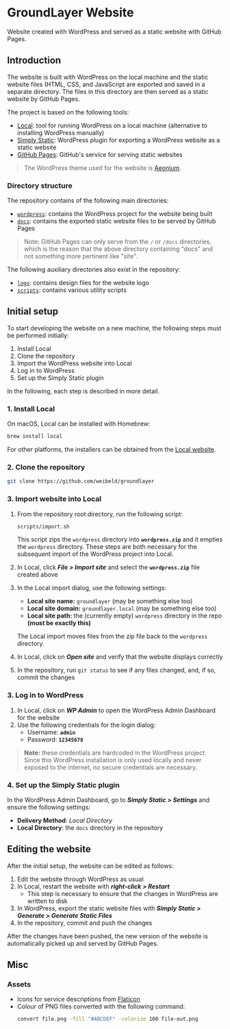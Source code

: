 # GroundLayer Website

Website created with WordPress and served as a static website with GitHub Pages.

## Introduction

The website is built with WordPress on the local machine and the static website files (HTML, CSS, and JavaScript are exported and saved in a separate directory. The files in this directory are then served as a static website by GitHub Pages.

The project is based on the following tools:

- [Local](https://localwp.com/): tool for running WordPress on a local machine (alternative to installing WordPress manually)
- [Simply Static](https://wordpress.org/plugins/simply-static/): WordPress plugin for exporting a WordPress website as a static website
- [GitHub Pages](https://pages.github.com/): GitHub's service for serving static websites

> The WordPress theme used for the website is [Aeonium](https://wordpress.org/themes/aeonium/).

### Directory structure

The repository contains of the following main directories:

- [`wordpress`](wordpress): contains the WordPress project for the website being built
- [`docs`](docs): contains the exported static website files to be served by GitHub Pages

> Note: GitHub Pages can only serve from the `/`  or `/docs` directories, which is the reason that the above directory containing "docs" and not something more pertinent like "site".

The following auxiliary directories also exist in the repository:

- [`logo`](logo): contains design files for the website logo
- [`scripts`](scripts): contains various utility scripts

## Initial setup

To start developing the website on a new machine, the following steps must be performed initially:

1. Install Local
1. Clone the repository
1. Import the WordPress website into Local
1. Log in to WordPress
1. Set up the Simply Static plugin

In the following, each step is described in more detail.

### 1. Install Local

On macOS, Local can be installed with Homebrew:

```bash
brew install local
```

For other platforms, the installers can be obtained from the [Local website](https://localwp.com/).

### 2. Clone the repository

```bash
git clone https://github.com/weibeld/groundlayer
```

### 3. Import website into Local

1. From the repository root directory, run the following script:
    ```bash
    scripts/import.sh
    ```
    This script zips the `wordpress` directory into **`wordpress.zip`** and it empties the `wordpress` directory. These steps are both necessary for the subsequent import of the WordPress project into Local.
1. In Local, click **_File > Import site_** and select the **`wordpress.zip`** file created above
1. In the Local import dialog, use the following settings:

      - **Local site name:** `groundlayer` (may be something else too)
      - **Local site domain:** `groundlayer.local` (may be something else too)
      - **Local site path:** the (currently empty) `wordpress` directory in the repo **(must be exactly this)**

    The Local import moves files from the zip file back to the `wordpress` directory.
1. In Local, click on _**Open site**_ and verify that the website displays correctly
1. In the repository, run `git status` to see if any files changed, and, if so, commit the changes

### 3. Log in to WordPress

1. In Local, click on _**WP Admin**_  to open the WordPress Admin Dashboard for the website
1. Use the following credentials for the login dialog:
    - Username: **`admin`**
    - Password: **`12345678`**

> **Note:** these credentials are hardcoded in the WordPress project. Since this WordPress installation is only used locally and never exposed to the internet, no secure credentials are necessary.

### 4. Set up the Simply Static plugin

In the WordPress Admin Dashboard, go to **_Simply Static > Settings_** and ensure the following settings:

- **Delivery Method**: _Local Directory_
- **Local Directory**: the `docs` directory in the repository

## Editing the website

After the initial setup, the website can be edited as follows:

1. Edit the website through WordPress as usual
1. In Local, restart the website with _**right-click > Restart**_
    - This step is necessary to ensure that the changes in WordPress are written to disk
1. In WordPress, export the static website files with _**Simply Static > Generate > Generate Static Files**_
1. In the repository, commit and push the changes

After the changes have been pushed, the new version of the website is automatically picked up and served by GitHub Pages.

## Misc

### Assets

- Icons for service descriptions from [Flaticon](https://www.flaticon.com/packs/engineering-165)
- Colour of PNG files converted with the following command:
    ```bash
    convert file.png -fill "#ABCDEF" -colorize 100 file-out.png
    ```
